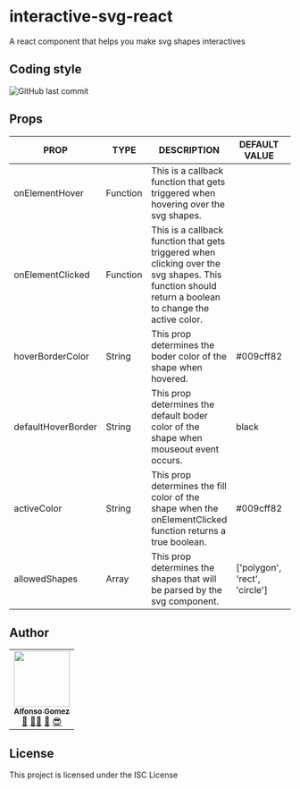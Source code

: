 # interactive-svg-react

A react component that helps you make svg shapes interactives

## Coding style

![GitHub last commit](https://img.shields.io/badge/STYLE-JAVASCRIPT%20STANDARD-yellow.svg?style=for-the-badge&logo=javascript)

## Props

| PROP | TYPE | DESCRIPTION | DEFAULT VALUE | REQUIRED
| ------ | ------ | ------ | ------ | -------
|onElementHover |Function | This is a callback function that gets triggered when hovering over the svg shapes. | | False
|onElementClicked |Function | This is a callback function that gets triggered when clicking over the svg shapes. This function should return a boolean to change the active color. | | False
|hoverBorderColor |String | This prop determines the boder color of the shape when hovered. | #009cff82 | False
|defaultHoverBorder |String | This prop determines the default boder color of the shape when mouseout event occurs. | black | False
|activeColor |String | This prop determines the fill color of the shape when the onElementClicked function returns a true boolean. | #009cff82 | False
|allowedShapes |Array | This prop determines the shapes that will be parsed by the svg component. | ['polygon', 'rect', 'circle'] | False


## Author

<!-- prettier-ignore -->
<table><tr><td align="center"><a href="http://victorstein.github.io"><img src="https://avatars3.githubusercontent.com/u/11080740?v=3" width="100px;" /><br /><sub><b>Alfonso Gomez</b></sub></a><br /><a href="#question" title="Answering Questions">💬</a> <a href="#" title="Documentation">📖</a><a href="#tool" title="Tools">🔧</a> <a href="#review" title="Reviewed Pull Requests">👀</a> <a href="#maintenance" title="Maintenance">😎</a></td></table>

## License

This project is licensed under the ISC License 